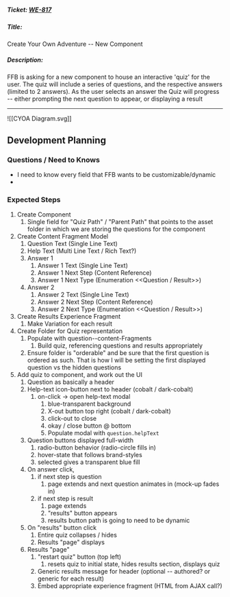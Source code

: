 ##### Ticket: [WE-817](https://firstfinancialbank.atlassian.net/browse/WE-817)
##### Title: 
Create Your Own Adventure -- New Component
##### Description: 
FFB is asking for a new component to house an interactive 'quiz' for the user. The quiz will include a series of questions, and the respective answers (limited to 2 answers). As the user selects an answer the Quiz will progress -- either prompting the next question to appear, or displaying a result

---

![[CYOA Diagram.svg]]

## Development Planning

### Questions / Need to Knows
- I need to know every field that FFB wants to be customizable/dynamic
- 

### Expected Steps
1. Create Component
	1. Single field for "Quiz Path" / "Parent Path" that points to the asset folder in which we are storing the questions for the component
2. Create Content Fragment Model
	1. Question Text (Single Line Text)
	2. Help Text (Multi Line Text / Rich Text?)
	3. Answer 1
		1. Answer 1 Text (Single Line Text)
		2. Answer 1 Next Step (Content Reference)
		3. Answer 1 Next Type (Enumeration <<Question / Result>>)
	4. Answer 2
		1. Answer 2 Text (Single Line Text)
		2. Answer 2 Next Step (Content Reference)
		3. Answer 2 Next Type (Enumeration <<Question / Result>>)
3. Create Results Experience Fragment
	1. Make Variation for each result
4. Create Folder for Quiz representation
	1. Populate with question--content-Fragments
		1. Build quiz, referencing questions and results appropriately
	2. Ensure folder is "orderable" and be sure that the first question is ordered as such. That is how I will be setting the first displayed question vs the hidden questions
5. Add quiz to component, and work out the UI
	1. Question as basically a header
	2. Help-text icon-button next to header (cobalt / dark-cobalt)
		1. on-click -> open help-text modal
			1. blue-transparent background
			2. X-out button top right (cobalt / dark-cobalt)
			3. click-out to close
			4. okay / close button @ bottom
			5. Populate modal with `question.helpText`
	3. Question buttons displayed full-width
		1. radio-button behavior (radio-circle fills in)
		2. hover-state that follows brand-styles
		3. selected gives a transparent blue fill
	4. On answer click,
		1. if next step is question
			1. page extends and next question animates in (mock-up fades in)
		2. if next step is result
			1. page extends
			2. "results" button appears
			3. results button path is going to need to be dynamic
	5. On "results" button click
		1. Entire quiz collapses / hides
		2. Results "page" displays
	6. Results "page"
		1. "restart quiz" button (top left)
			1. resets quiz to initial state, hides results section, displays quiz
		2. Generic results message for header (optional -- authored? or generic for each result)
		3. Embed appropriate experience fragment (HTML from AJAX call?)